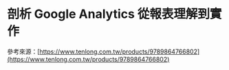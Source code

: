 # 剖析 Google Analytics 從報表理解到實作

參考來源：[https://www.tenlong.com.tw/products/9789864766802](https://www.tenlong.com.tw/products/9789864766802)